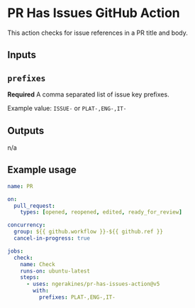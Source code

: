 # PR Has Issues GitHub Action

This action checks for issue references in a PR title and body.

## Inputs

## `prefixes`

**Required** A comma separated list of issue key prefixes.

Example value: `ISSUE-` or `PLAT-,ENG-,IT-`

## Outputs

n/a

## Example usage

```yaml
name: PR

on:
  pull_request:
    types: [opened, reopened, edited, ready_for_review]

concurrency:
  group: ${{ github.workflow }}-${{ github.ref }}
  cancel-in-progress: true

jobs:
  check:
    name: Check
    runs-on: ubuntu-latest
    steps:
      - uses: ngerakines/pr-has-issues-action@v5
        with:
          prefixes: PLAT-,ENG-,IT-
```
